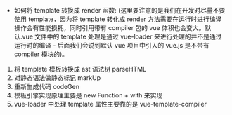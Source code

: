 - 如何将 template 转换成 render 函数: (这里要注意的是我们在开发时尽量不要使用 template，因为将 template 转化成 render 方法需要在运行时进行编译操作会有性能损耗，同时引用带有 compiler 包的 vue 体积也会变大。默认.vue 文件中的 template 处理是通过 vue-loader 来进行处理的并不是通过运行时的编译 - 后面我们会说到默认 vue 项目中引入的 vue.js 是不带有 compiler 模块的)。

1. 将 template 模板转换成 ast 语法树 parseHTML
2. 对静态语法做静态标记 markUp
3. 重新生成代码 codeGen
4. 模板引擎实现原理主要是 new Function + with 来实现
5. vue-loader 中处理 template 属性主要靠的是 vue-template-compiler
